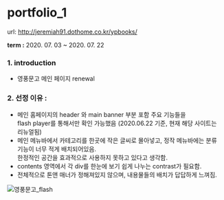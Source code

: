 # portfolio_1

url: http://jeremiah91.dothome.co.kr/ypbooks/
<p> <strong>term :</strong> 2020. 07. 03 ~ 2020. 07. 22 </p>


### 1. introduction

- 영풍문고 메인 페이지 renewal


### 2. 선정 이유 :
<ul>
<li>메인 홈페이지의 header 와 main banner 부분 포함 주요 기능들을<br> flash player를 통해서만 확인 가능했음 (2020.06.22 기준, 현재 해당 사이트는 리뉴얼됨) </li>
<li>메인 메뉴바에서 카테고리를 한곳에 작은 글씨로 몰아넣고, 정작 메뉴바에는 분류 기능이 너무 적게 배치되어있음.<br>한정적인 공간을 효과적으로 사용하지 못하고 있다고 생각함. </li>
<li>contents 영역에서 각 div를 한눈에 보기 쉽게 나누는 contrast가 필요함. </li>
<li>전체적으로 톤앤 매너가 정해져있지 않으며, 내용물들의 배치가 답답하게 느껴짐. </li>
</ul>

![영풍문고_flash](https://user-images.githubusercontent.com/74491172/113983771-49227780-9885-11eb-9e08-e07f57e2300c.jpg)
